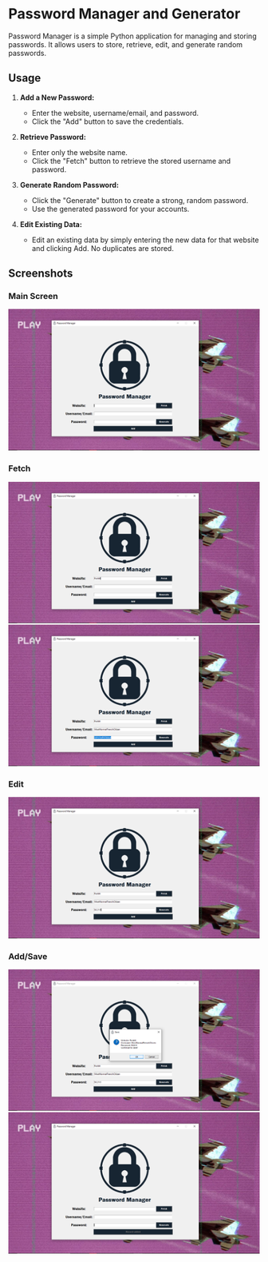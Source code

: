 # Password Manager and Generator

Password Manager is a simple Python application for managing and storing passwords. It allows users to store, retrieve, edit, and generate random passwords.

## Usage

1. **Add a New Password:**
    - Enter the website, username/email, and password.
    - Click the "Add" button to save the credentials.

2. **Retrieve Password:**
    - Enter only the website name.
    - Click the "Fetch" button to retrieve the stored username and password.

3. **Generate Random Password:**
    - Click the "Generate" button to create a strong, random password.
    - Use the generated password for your accounts.

4. **Edit Existing Data:**
    - Edit an existing data by simply entering the new data for that website and clicking Add. No duplicates are stored.

## Screenshots
### Main Screen
![Screen](Screenshots/Startup.png)
### Fetch
![Fetch](Screenshots/Fetch.png)
![Fetched](Screenshots/Fetched.png)
### Edit
![Edit](Screenshots/Edit.png)
### Add/Save
![Add](Screenshots/Save.png)
![Saved](Screenshots/Confirmation.png)

